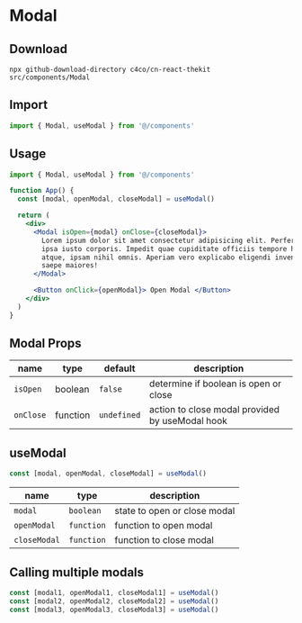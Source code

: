 # Modal

## Download

```
npx github-download-directory c4co/cn-react-thekit src/components/Modal
```

## Import

```jsx
import { Modal, useModal } from '@/components'
```

## Usage

```jsx
import { Modal, useModal } from '@/components'

function App() {
  const [modal, openModal, closeModal] = useModal()

  return (
    <div>
      <Modal isOpen={modal} onClose={closeModal}>
        Lorem ipsum dolor sit amet consectetur adipisicing elit. Perferendis
        ipsa iusto corporis. Impedit quae cupiditate officiis tempore harum hic
        atque, ipsam nihil omnis. Aperiam vero explicabo eligendi inventore
        saepe maiores!
      </Modal>

      <Button onClick={openModal}> Open Modal </Button>
    </div>
  )
}
```

## Modal Props

| name      | type     | default     | description                                     |
| --------- | -------- | ----------- | ----------------------------------------------- |
| `isOpen`  | boolean  | `false`     | determine if boolean is open or close           |
| `onClose` | function | `undefined` | action to close modal provided by useModal hook |

## useModal

```jsx
const [modal, openModal, closeModal] = useModal()
```

| name         | type       | description                  |
| ------------ | ---------- | ---------------------------- |
| `modal`      | `boolean`  | state to open or close modal |
| `openModal`  | `function` | function to open modal       |
| `closeModal` | `function` | function to close modal      |

## Calling multiple modals

```jsx
const [modal1, openModal1, closeModal1] = useModal()
const [modal2, openModal2, closeModal2] = useModal()
const [modal3, openModal3, closeModal3] = useModal()
```
